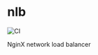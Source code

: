 # nlb

![CI](https://github.com/academiaonline/nlb/workflows/CI/badge.svg?branch=v2.4)

NginX network load balancer
